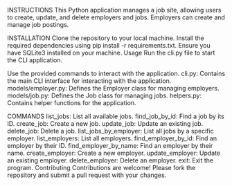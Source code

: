 INSTRUCTIONS
This Python application manages a job site, allowing users to create, update, and delete employers and jobs. Employers can create and manage job postings.

INSTALLATION
Clone the repository to your local machine.
Install the required dependencies using pip install -r requirements.txt.
Ensure you have SQLite3 installed on your machine.
Usage
Run the cli.py file to start the CLI application.

Use the provided commands to interact with the application.
cli.py: Contains the main CLI interface for interacting with the application.
models/employer.py: Defines the Employer class for managing employers.
models/job.py: Defines the Job class for managing jobs.
helpers.py: Contains helper functions for the application.

COMMANDS
list_jobs: List all available jobs.
find_job_by_id: Find a job by its ID.
create_job: Create a new job.
update_job: Update an existing job.
delete_job: Delete a job.
list_jobs_by_employer: List all jobs by a specific employer.
list_employers: List all employers.
find_employer_by_id: Find an employer by their ID.
find_employer_by_name: Find an employer by their name.
create_employer: Create a new employer.
update_employer: Update an existing employer.
delete_employer: Delete an employer.
exit: Exit the program.
Contributing
Contributions are welcome! Please fork the repository and submit a pull request with your changes.

